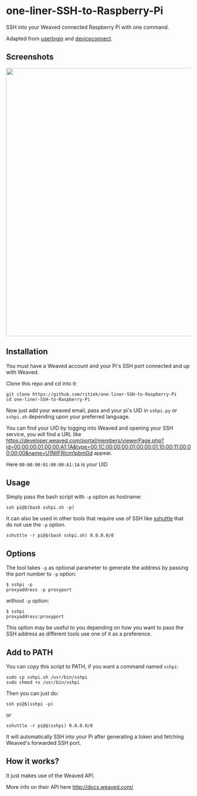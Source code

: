 # one-liner-SSH-to-Raspberry-Pi

SSH into your Weaved connected Raspberry Pi with one command.

Adapted from [userlogin](http://docs.weaved.com/docs/userlogin) and [deviceconnect](http://docs.weaved.com/docs/deviceconnect).

## Screenshots

<img src="http://i.imgur.com/Jeqsyti.png" width="730">

## Installation

You must have a Weaved account and your Pi's SSH port connected and up with Weaved.

Clone this repo and cd into it:

```
git clone https://github.com/ritiek/one-liner-SSH-to-Raspberry-Pi
cd one-liner-SSH-to-Raspberry-Pi
```

Now just add your weaved email, pass and your pi's UID in `sshpi.py` or `sshpi.sh` depending upon your preferred language.

You can find your UID by logging into Weaved and opening your SSH service, you will find a URL like https://developer.weaved.com/portal/members/viewerPage.php?id=00:00:00:01:00:00:A1:1A&type=00:1C:00:00:00:01:00:00:01:10:00:11:00:00:00:00&name=U1NIIFRlcm1pbmGd appear.

Here `00:00:00:01:00:00:A1:1A` is your UID

## Usage

Simply pass the bash script with `-p` option as hostname:

```
ssh pi@$(bash sshpi.sh -p)
```

It can also be used in other tools that require use of SSH like [sshuttle](https://github.com/apenwarr/sshuttle) that do not use the `-p` option.

```
sshuttle -r pi@$(bash sshpi.sh) 0.0.0.0/0
```

## Options

The tool takes `-p` as optional parameter to generate the address by passing the port number to `-p` option:

```
$ sshpi -p
proxyaddress -p proxyport
```

without `-p` option:

```
$ sshpi
proxyaddress:proxyport
```

This option may be useful to you depending on how you want to pass the SSH address as different tools use one of it as a preference.

## Add to PATH

You can copy this script to PATH, if you want a command named `sshpi`:

```
sudo cp sshpi.sh /usr/bin/sshpi
sudo chmod +x /usr/bin/sshpi
```

Then you can just do:

```
ssh pi@$(sshpi -p)
```

or

```
sshuttle -r pi@$(sshpi) 0.0.0.0/0
```

It will automatically SSH into your Pi after generating a token and fetching Weaved's forwarded SSH port.

## How it works?

It just makes use of the Weaved API.

More info on their API here http://docs.weaved.com/
